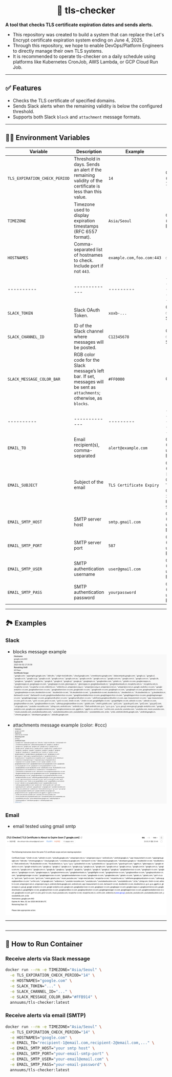 # <center> 🔐 tls-checker </center>

**A tool that checks TLS certificate expiration dates and sends alerts.**

- This repository was created to build a system that can replace the Let's Encrypt certificate expiration system ending on June 4, 2025.
- Through this repository, we hope to enable DevOps/Platform Engineers to directly manage their own TLS systems.
- It is recommended to operate tls-checker on a daily schedule using platforms like Kubernetes CronJob, AWS Lambda, or GCP Cloud Run Job.

---

## ✅ Features
- Checks the TLS certificate of specified domains.
- Sends Slack alerts when the remaining validity is below the configured threshold.
- Supports both Slack `block` and `attachment` message formats.

---

## 🧑‍💻 Environment Variables

| Variable | Description | Example | Required                          |
|----------|-------------|---------|-----------------------------------|
| `TLS_EXPIRATION_CHECK_PERIOD` | Threshold in days. Sends an alert if the remaining validity of the certificate is less than this value. | `14` | Optional (default: 14)            |
| `TIMEZONE` | Timezone used to display expiration timestamps (RFC 6557 format). | `Asia/Seoul` | Optional (default: Etc/UTC)       |
| `HOSTNAMES` | Comma-separated list of hostnames to check. Include port if not `443`. | `example.com,foo.com:443` | ✅ Yes                             |
|----------|-------------|---------|-----------------------------------|
| `SLACK_TOKEN` | Slack OAuth Token. | `xoxb-...` | Optional<br>✅ Yes for Slack Alert |
| `SLACK_CHANNEL_ID` | ID of the Slack channel where messages will be posted. | `C12345678` | Optional<br>✅ Yes for Slack Alert |
| `SLACK_MESSAGE_COLOR_BAR` | RGB color code for the Slack message’s left bar. If set, messages will be sent as `attachments`; otherwise, as `blocks`. | `#FF0000` | Optional                          |
|----------|-------------|---------|-----------------------------------|
| `EMAIL_TO`             | Email recipient(s), comma-separated                                         | `alert@example.com`         | Optional (Required if using Email) |
| `EMAIL_SUBJECT`        | Subject of the email                                                        | `TLS Certificate Expiry`    | Optional (Default: `[TLS Checker] TLS Certificate is About to Expire Soon`) |
| `EMAIL_SMTP_HOST`      | SMTP server host                                                            | `smtp.gmail.com`            | Optional (Required if using Email) |
| `EMAIL_SMTP_PORT`      | SMTP server port                                                            | `587`                       | Optional (Required if using Email) |
| `EMAIL_SMTP_USER`      | SMTP authentication username                                                | `user@gmail.com`            | Optional (Required if using Email) |
| `EMAIL_SMTP_PASS`      | SMTP authentication password                                                | `yourpassword`              | Optional (Required if using Email) |
---

## 🏞️ Examples

### Slack

- blocks message example
![blocks_example](./image/slack/blocks.png)

- attachments message example (color: #ccc)
![attachmentss_example](./image/slack/attachments.png)

### Email

- email tested using gmail smtp

![email_example](./image/email/example.png)

---

## 

---

## 🐳 How to Run Container

### Receive alerts via Slack message

```bash
docker run --rm -e TIMEZONE="Asia/Seoul" \
  -e TLS_EXPIRATION_CHECK_PERIOD="14" \
  -e HOSTNAMES="google.com" \
  -e SLACK_TOKEN="..." \
  -e SLACK_CHANNEL_ID="..." \
  -e SLACK_MESSAGE_COLOR_BAR="#FFB914" \
  annuums/tls-checker:latest
```

### Receive alerts via email (SMTP)
```bash
docker run --rm -e TIMEZONE="Asia/Seoul" \
  -e TLS_EXPIRATION_CHECK_PERIOD="14" \
  -e HOSTNAMES="google.com" \
  -e EMAIL_TO="recipient-1@email.com,recipient-2@email.com,..." \
  -e EMAIL_SMTP_HOST="your smtp host" \
  -e EMAIL_SMTP_PORT="your-email-smtp-port" \
  -e EMAIL_SMTP_USER="your-email@email.com" \
  -e EMAIL_SMTP_PASS="your-email-password" \
  annuums/tls-checker:latest
```


